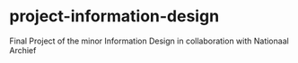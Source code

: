 # project-information-design
Final Project of the minor Information Design in collaboration with Nationaal Archief
